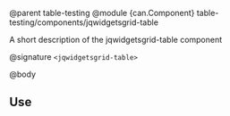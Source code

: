 @parent table-testing
@module {can.Component} table-testing/components/jqwidgetsgrid-table <jqwidgetsgrid-table>

A short description of the jqwidgetsgrid-table component

@signature `<jqwidgetsgrid-table>`

@body

## Use

